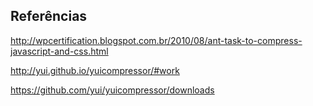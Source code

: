Referências
-------------------------

http://wpcertification.blogspot.com.br/2010/08/ant-task-to-compress-javascript-and-css.html   

http://yui.github.io/yuicompressor/#work   

https://github.com/yui/yuicompressor/downloads
